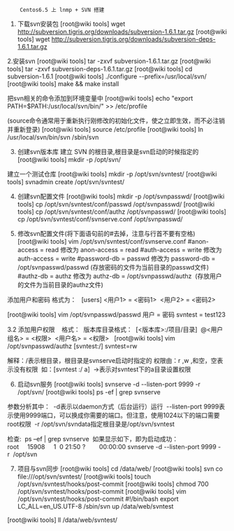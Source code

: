		Centos6.5 上 lnmp + SVN 搭建

1. 下载svn安装包
[root@wiki tools] wget http://subversion.tigris.org/downloads/subversion-1.6.1.tar.gz
[root@wiki tools] wget http://subversion.tigris.org/downloads/subversion-deps-1.6.1.tar.gz 

2.安装svn
[root@wiki tools] tar -zxvf subversion-1.6.1.tar.gz
[root@wiki tools] tar -zxvf subversion-deps-1.6.1.tar.gz
[root@wiki tools] cd subversion-1.6.1 
[root@wiki tools] ./configure --prefix=/usr/local/svn/
[root@wiki tools] make && make install 

把svn相关的命令添加到环境变量中
[root@wiki tools] echo "export PATH=$PATH:/usr/local/svn/bin/" >> /etc/profile 

(source命令通常用于重新执行刚修改的初始化文件，使之立即生效，而不必注销并重新登录)
[root@wiki tools] source /etc/profile
[root@wiki tools] ln /usr/local/svn/bin/svn /sbin/svn

3. 创建svn版本库
建立 SVN 的根目录,根目录是svn启动的时候指定的
[root@wiki tools] mkdir -p /opt/svn/

建立一个测试仓库
[root@wiki tools] mkdir -p /opt/svn/svntest/
[root@wiki tools] svnadmin create /opt/svn/svntest/

4. 创建svn配置文件
[root@wiki tools] mkdir -p /opt/svnpasswd/
[root@wiki tools] cp /opt/svn/svntest/conf/passwd /opt/svnpasswd/
[root@wiki tools] cp /opt/svn/svntest/conf/authz /opt/svnpasswd/
[root@wiki tools] cp /opt/svn/svntest/conf/svnserve.conf /opt/svnpasswd/

5. 修改svn配置文件(将下面语句前的#去掉，注意与行首不要有空格)
[root@wiki tools] vim /opt/svn/svntest/conf/svnserve.conf
#anon-access	= read   修改为 anon-access = read
#auth-access	= write  修改为 auth-access = write
#password-db	= passwd 修改为 password-db = /opt/svnpasswd/passwd (存放密码的文件为当前目录的passwd文件) 
#authz-db	= authz	 修改为 authz-db    = /opt/svnpasswd/authz  (存放用户的文件为当前目录的authz文件) 

添加用户和密码
格式为：  
[users]
<用户1> = <密码1> 
<用户2> = <密码2>

[root@wiki tools] vim /opt/svnpasswd/passwd
用户 = 密码
svntest = test123

3.2 添加用户权限   
格式： 
版本库目录格式： 
[<版本库>:/项目/目录] 
@<用户组名> = <权限> 
<用户名> = <权限>  
[root@wiki tools] vim /opt/svnpasswd/authz
[svntest:/]
svntest=rw

解释：/表示根目录，根目录是svnserve启动时指定的 权限由：r ,w ,和空，空表示没有权限 
如：[svntest :/ a]  ->表示对svntest下的a目录设置权限

6. 启动svn服务
[root@wiki tools] svnserve -d --listen-port 9999 -r /opt/svn/
[root@wiki tools] ps -ef | grep svnserve

参数分析其中： 
-d表示以daemon方式（后台运行）运行 
--listen-port 9999表示使用9999端口，可以换成你需要的端口。但注意，使用1024以下的端口需要root权限 
-r /opt/svn/svndata指定根目录是/opt/svn/svntest 

检查: 
ps –ef | grep svnserve 
如果显示如下，即为启动成功： 
root     15908     1  0 21:50 ?        00:00:00 svnserve -d --listen-port 9999 -r  /opt/svn   


7. 项目与svn同步
[root@wiki tools] cd /data/web/
[root@wiki tools] svn co file:///opt/svn/svntest/
[root@wiki tools] touch /opt/svn/svntest/hooks/post-commit
[root@wiki tools] chmod 700 /opt/svn/svntest/hooks/post-commit
[root@wiki tools] vim /opt/svn/svntest/hooks/post-commit
#!/bin/bash
export LC_ALL=en_US.UTF-8
/sbin/svn up /data/web/svntest

[root@wiki tools] ll /data/web/svntest/
